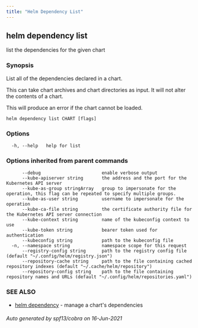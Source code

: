 ```yaml
---
title: "Helm Dependency List"
---
```


## helm dependency list

list the dependencies for the given chart

### Synopsis


List all of the dependencies declared in a chart.

This can take chart archives and chart directories as input. It will not alter
the contents of a chart.

This will produce an error if the chart cannot be loaded.


```
helm dependency list CHART [flags]
```

### Options

```
  -h, --help   help for list
```

### Options inherited from parent commands

```
      --debug                       enable verbose output
      --kube-apiserver string       the address and the port for the Kubernetes API server
      --kube-as-group stringArray   group to impersonate for the operation, this flag can be repeated to specify multiple groups.
      --kube-as-user string         username to impersonate for the operation
      --kube-ca-file string         the certificate authority file for the Kubernetes API server connection
      --kube-context string         name of the kubeconfig context to use
      --kube-token string           bearer token used for authentication
      --kubeconfig string           path to the kubeconfig file
  -n, --namespace string            namespace scope for this request
      --registry-config string      path to the registry config file (default "~/.config/helm/registry.json")
      --repository-cache string     path to the file containing cached repository indexes (default "~/.cache/helm/repository")
      --repository-config string    path to the file containing repository names and URLs (default "~/.config/helm/repositories.yaml")
```

### SEE ALSO

* [helm dependency](helm_dependency.md)	 - manage a chart's dependencies

###### Auto generated by spf13/cobra on 16-Jun-2021
